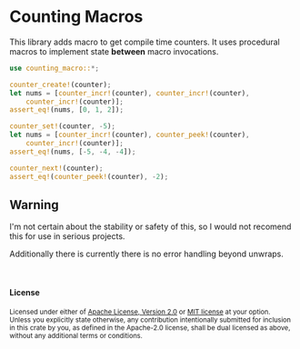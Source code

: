 # Counting Macros

This library adds macro to get compile time counters.
It uses procedural macros to implement state **between** macro invocations.

```rust
use counting_macro::*;

counter_create!(counter);
let nums = [counter_incr!(counter), counter_incr!(counter),
    counter_incr!(counter)];
assert_eq!(nums, [0, 1, 2]);

counter_set!(counter, -5);
let nums = [counter_incr!(counter), counter_peek!(counter),
    counter_incr!(counter)];
assert_eq!(nums, [-5, -4, -4]);

counter_next!(counter);
assert_eq!(counter_peek!(counter), -2);
```

## Warning
I'm not certain about the stability or safety of this, so I would not
recomend this for use in serious projects.

Additionally there is currently there is no error handling beyond unwraps.

<br>

#### License

<sup>
Licensed under either of <a href="LICENSE-APACHE">Apache License, Version
2.0</a> or <a href="LICENSE-MIT">MIT license</a> at your option.
</sup>

<br>

<sub>
Unless you explicitly state otherwise, any contribution intentionally submitted
for inclusion in this crate by you, as defined in the Apache-2.0 license, shall
be dual licensed as above, without any additional terms or conditions.
</sub>
